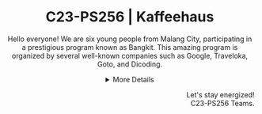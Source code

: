 <h1 align="center"> C23-PS256 | Kaffeehaus</h1>
<p align="center">Hello everyone! We are six young people from Malang City, participating in a prestigious program known as Bangkit. This amazing program is organized by several well-known companies such as Google, Traveloka, Goto, and Dicoding.</p>


<details>
  <summary align="center">More Details</summary>
  

## Our Teams
Our team is divided into 3 which are Machine Learning, Cloud Computing and Mobile Development. The Cloud Computing team is responsible for developing APIs for data and building connections between Machine Learning and Mobile Development. The Machine Learning team is tasked with creating a recommendation system from the application that the team will create using algorithms and processing data into a model that can be used for the engine of the application made by the Mobile Development team. Meanwhile, the Mobile Development team is tasked with creating the design of the application interface and applying it to the code so that users can use it in the form of applications on their devices.

### Machine Learning Team Member
| Bangkit ID | Name | Social Media |
|:----------:|:----:|:--------------:|
|M151DSX1450|Akhmad Nizar Zakaria|[LinkedIn](https://www.linkedin.com/in/akhmad-nizar-8a692b229/) |
|M151DSX2486|Muhammad Theofany A. A.|[LinkedIn](https://www.linkedin.com/in/muhammad-theofany-769804190/) |
  
### Cloud Computing Team Member
| Bangkit ID | Name | Social Media |
|:----------:|:----:|:--------------:|
|C151DSX1375|Nasrul Aulia Kalamulloh|[LinkedIn](https://www.linkedin.com/in/nasrul-aulia-kalamulloh-855580218/) |
|C097DSX1674|Bintang Attariq Rahman|[LinkedIn](https://www.linkedin.com/in/bintang-attariq-215a31222/) |
  
### Mobile Development Team Member
| Bangkit ID | Name | Social Media |
|:----------:|:----:|:--------------:|
|A097DSX2738|Wahyu Bagus Wicaksono|[LinkedIn](https://www.linkedin.com/in/uyhawsubag/) |
|A097DSX1404|Iqbal Tio Ardiansyah|[LinkedIn](https://www.linkedin.com/in/iqbal-tio-ardiansyah/) |

In conclusion, we are honored to be part of this remarkable journey, united by our passion and dedication. We express our sincere gratitude to Google, Traveloka and Dicoding for providing us with this invaluable opportunity. May our collective efforts pave the way for greater advancements and contribute positively to society.

</details>

<p align="right"> Let's stay energized! <br> C23-PS256 Teams. </p>
